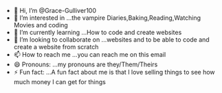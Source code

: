- 👋 Hi, I’m @Grace-Gulliver100
- 👀 I’m interested in ...the vampire Diaries,Baking,Reading,Watching Movies and coding
- 🌱 I’m currently learning ...How to code and create websites
- 💞️ I’m looking to collaborate on ...websites and to be able to code and create a website from scratch 
- 📫 How to reach me ...you can reach me on this email 
- 😄 Pronouns: ...my pronouns are they/Them/Theirs 
- ⚡ Fun fact: ...A fun fact about me is that I love selling things to see how much money I can get for things 

<!---
Grace-Gulliver100/Grace-Gulliver100 is a ✨ special ✨ repository because its `README.md` (this file) appears on your GitHub profile.
You can click the Preview link to take a look at your changes.
--->
